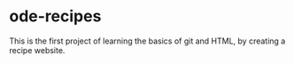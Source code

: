 # ode-recipes
This is the first project of learning the basics of git and HTML, by creating a recipe website.
